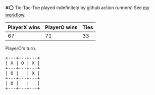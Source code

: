 :x::o: Tic-Tac-Toe played indefinitely by github action runners! See [my workflow](.github/workflows/play.yaml).

|PlayerX wins|PlayerO wins|Ties|
|-|-|-|
|67|71|33|

PlayerO's turn.

<pre>
+---+---+---+
| X | O | X |
+---+---+---+
| O |   | X |
+---+---+---+
| O |   |   |
+---+---+---+
</pre>